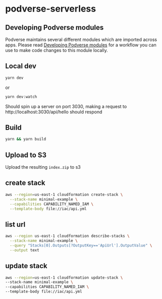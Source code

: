 # podverse-serverless

## Developing Podverse modules

Podverse maintains several different modules which are imported across apps. Please read [Developing Podverse modules](https://github.com/podverse/podverse-ops/blob/master/docs/how-to-develop-podverse-modules.md) for a workflow you can use to make code changes to this module locally.

## Local dev

```sh
yarn dev
```

or

```sh
yarn dev:watch
```

Should spin up a server on port 3030, making a request to http://localhost:3030/api/hello should respond

## Build

```sh
yarn && yarn build
```

## Upload to S3

Upload the resulting `index.zip` to s3

## create stack

```sh
aws --region=us-east-1 cloudformation create-stack \
  --stack-name minimal-example \
  --capabilities CAPABILITY_NAMED_IAM \
  --template-body file://iac/api.yml
```

## list url

```sh
aws --region us-east-1 cloudformation describe-stacks \
  --stack-name minimal-example \
  --query "Stacks[0].Outputs[?OutputKey=='ApiUrl'].OutputValue" \
  --output text
```

## update stack

```sh
aws --region=us-east-1 cloudformation update-stack \
--stack-name minimal-example \
--capabilities CAPABILITY_NAMED_IAM \
--template-body file://iac/api.yml
```
